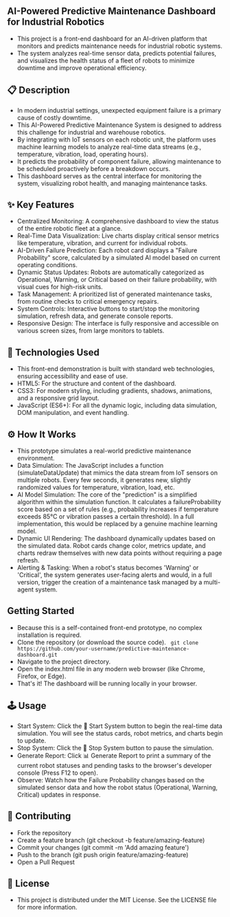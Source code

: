 ## AI-Powered Predictive Maintenance Dashboard for Industrial Robotics
- This project is a front-end dashboard for an AI-driven platform that monitors and predicts maintenance needs for industrial robotic systems. 
- The system analyzes real-time sensor data, predicts potential failures, and visualizes the health status of a fleet of robots to minimize downtime and improve operational efficiency.

## 📋 Description
- In modern industrial settings, unexpected equipment failure is a primary cause of costly downtime.
- This AI-Powered Predictive Maintenance System is designed to address this challenge for industrial and warehouse robotics.
- By integrating with IoT sensors on each robotic unit, the platform uses machine learning models to analyze real-time data streams (e.g., temperature, vibration, load, operating hours).
- It predicts the probability of component failure, allowing maintenance to be scheduled proactively before a breakdown occurs.
- This dashboard serves as the central interface for monitoring the system, visualizing robot health, and managing maintenance tasks.

## ✨ Key Features
- Centralized Monitoring: A comprehensive dashboard to view the status of the entire robotic fleet at a glance.
- Real-Time Data Visualization: Live charts display critical sensor metrics like temperature, vibration, and current for individual robots.
- AI-Driven Failure Prediction: Each robot card displays a "Failure Probability" score, calculated by a simulated AI model based on current operating conditions.
- Dynamic Status Updates: Robots are automatically categorized as Operational, Warning, or Critical based on their failure probability, with visual cues for high-risk units.
- Task Management: A prioritized list of generated maintenance tasks, from routine checks to critical emergency repairs.
- System Controls: Interactive buttons to start/stop the monitoring simulation, refresh data, and generate console reports.
- Responsive Design: The interface is fully responsive and accessible on various screen sizes, from large monitors to tablets.

## 🚀 Technologies Used
- This front-end demonstration is built with standard web technologies, ensuring accessibility and ease of use.
- HTML5: For the structure and content of the dashboard.
- CSS3: For modern styling, including gradients, shadows, animations, and a responsive grid layout.
- JavaScript (ES6+): For all the dynamic logic, including data simulation, DOM manipulation, and event handling.


## ⚙️ How It Works
- This prototype simulates a real-world predictive maintenance environment.
- Data Simulation: The JavaScript includes a function (simulateDataUpdate) that mimics the data stream from IoT sensors on multiple robots. Every few seconds, it generates new, slightly randomized values for temperature, vibration, load, etc.
- AI Model Simulation: The core of the "prediction" is a simplified algorithm within the simulation function. It calculates a failureProbability score based on a set of rules (e.g., probability increases if temperature exceeds 85°C or vibration passes a certain threshold). In a full implementation, this would be replaced by a genuine machine learning model.
- Dynamic UI Rendering: The dashboard dynamically updates based on the simulated data. Robot cards change color, metrics update, and charts redraw themselves with new data points without requiring a page refresh.
- Alerting & Tasking: When a robot's status becomes 'Warning' or 'Critical', the system generates user-facing alerts and would, in a full version, trigger the creation of a maintenance task managed by a multi-agent system.

## Getting Started
- Because this is a self-contained front-end prototype, no complex installation is required.
- Clone the repository (or download the source code).
` git clone https://github.com/your-username/predictive-maintenance-dashboard.git`
- Navigate to the project directory.
- Open the index.html file in any modern web browser (like Chrome, Firefox, or Edge).
- That's it! The dashboard will be running locally in your browser.

## 🕹️ Usage
- Start System: Click the 🚀 Start System button to begin the real-time data simulation. You will see the status cards, robot metrics, and charts begin to update.
- Stop System: Click the 🛑 Stop System button to pause the simulation.
- Generate Report: Click 📊 Generate Report to print a summary of the current robot statuses and pending tasks to the browser's developer console (Press F12 to open).
- Observe: Watch how the Failure Probability changes based on the simulated sensor data and how the robot status (Operational, Warning, Critical) updates in response.

## 🤝 Contributing
- Fork the repository
- Create a feature branch (git checkout -b feature/amazing-feature)
- Commit your changes (git commit -m 'Add amazing feature')
- Push to the branch (git push origin feature/amazing-feature)
- Open a Pull Request

## 📄 License
- This project is distributed under the MIT License. See the LICENSE file for more information.
